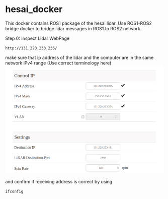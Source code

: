# hesai_docker
This docker contains ROS1 package of the hesai lidar. Use ROS1-ROS2 bridge docker to bridge lidar messages in ROS1 to ROS2 network.

Step 0: Inspect Lidar WebPage
```
http://131.220.233.235/
```
make sure that ip address of the lidar and the computer are in the same network iPv4 range (Use correct terminology here) 
![Lidar&Computer IPv4 Config](images/lidar_webpage_ip_config.png)

and confirm if receiving address is correct by using 
```
ifconfig
```



